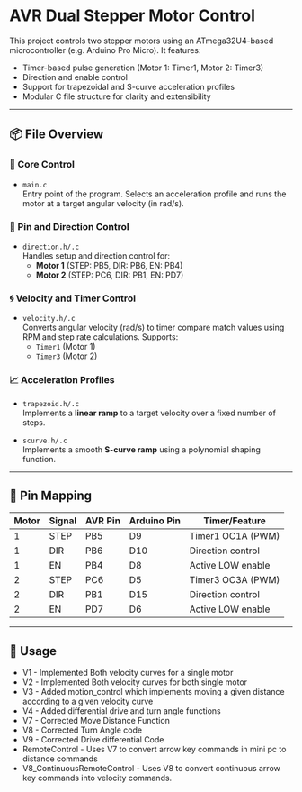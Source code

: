 # AVR Dual Stepper Motor Control

This project controls two stepper motors using an ATmega32U4-based microcontroller (e.g. Arduino Pro Micro). It features:

- Timer-based pulse generation (Motor 1: Timer1, Motor 2: Timer3)
- Direction and enable control
- Support for trapezoidal and S-curve acceleration profiles
- Modular C file structure for clarity and extensibility

---

## 📦 File Overview

### 🔧 Core Control

- `main.c`  
  Entry point of the program. Selects an acceleration profile and runs the motor at a target angular velocity (in rad/s).

### 🔌 Pin and Direction Control

- `direction.h/.c`  
  Handles setup and direction control for:
  - **Motor 1** (STEP: PB5, DIR: PB6, EN: PB4)
  - **Motor 2** (STEP: PC6, DIR: PB1, EN: PD7)

### 🌀 Velocity and Timer Control

- `velocity.h/.c`  
  Converts angular velocity (rad/s) to timer compare match values using RPM and step rate calculations. Supports:
  - `Timer1` (Motor 1)
  - `Timer3` (Motor 2)

### 📈 Acceleration Profiles

- `trapezoid.h/.c`  
  Implements a **linear ramp** to a target velocity over a fixed number of steps.
  
- `scurve.h/.c`  
  Implements a smooth **S-curve ramp** using a polynomial shaping function.

---

## 🧠 Pin Mapping

| Motor | Signal    | AVR Pin | Arduino Pin | Timer/Feature       |
|--------|-----------|----------|--------------|----------------------|
| 1      | STEP      | PB5      | D9           | Timer1 OC1A (PWM)    |
| 1      | DIR       | PB6      | D10          | Direction control    |
| 1      | EN        | PB4      | D8           | Active LOW enable    |
| 2      | STEP      | PC6      | D5           | Timer3 OC3A (PWM)    |
| 2      | DIR       | PB1      | D15          | Direction control    |
| 2      | EN        | PD7      | D6           | Active LOW enable    |

---

## 🧪 Usage

- V1 - Implemented Both velocity curves for a single motor
- V2 - Implemented Both velocity curves for both single motor
- V3 - Added motion_control which implements moving a given distance according to a given velocity curve
- V4 - Added differential drive and turn angle functions
- V7 - Corrected Move Distance Function
- V8 - Corrected Turn Angle code
- V9 - Corrected Drive differential Code
- RemoteControl - Uses V7 to convert arrow key commands in mini pc to distance commands 
- V8_ContinuousRemoteControl - Uses V8 to convert continuous arrow key commands into velocity commands.
